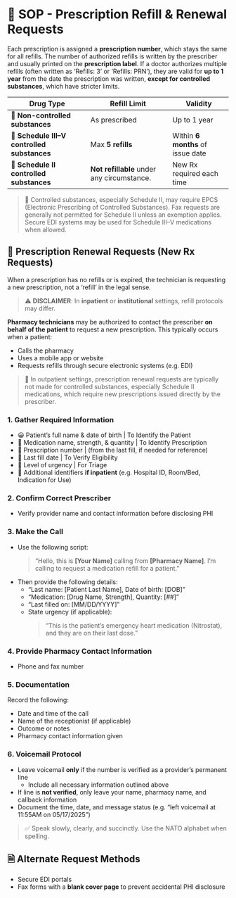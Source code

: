 # 🔁 SOP - Prescription Refill & Renewal Requests

Each prescription is assigned a **prescription number**, which stays the same for all refills. The number of authorized refills is written by the prescriber and usually printed on the **prescription label**. If a doctor authorizes multiple refills (often written as ‘Refills: 3’ or ‘Refills: PRN’), they are valid for **up to 1 year** from the date the prescription was written, **except for controlled substances**, which have stricter limits.

| Drug Type | Refill Limit | Validity |
|-----------|---------------|----------|
| 🧪 **Non-controlled substances** | As prescribed | Up to 1 year |
| 💊 **Schedule III–V controlled substances** | Max **5 refills** | Within **6 months** of issue date |
| 🚫 **Schedule II controlled substances** | **Not refillable** under any circumstance. | New Rx required each time |

> 🔐 Controlled substances, especially Schedule II, may require EPCS (Electronic Prescribing of Controlled Substances). Fax requests are generally not permitted for Schedule II unless an exemption applies. Secure EDI systems may be used for Schedule III–V medications when allowed.

## 📝 Prescription Renewal Requests (New Rx Requests)

When a prescription has no refills or is expired, the technician is requesting a new prescription, not a ‘refill’ in the legal sense.

> ⚠️ **DISCLAIMER**: In **inpatient** or **institutional** settings, refill protocols may differ.

**Pharmacy technicians** may be authorized to contact the prescriber **on behalf of the patient** to request a new prescription. This typically occurs when a patient:

- Calls the pharmacy
- Uses a mobile app or website
- Requests refills through secure electronic systems (e.g. EDI)

> 🚨 In outpatient settings, prescription renewal requests are typically not made for controlled substances, especially Schedule II medications, which require new prescriptions issued directly by the prescriber.

### 1. Gather Required Information

- 😀 Patient’s full name & date of birth | To Identify the Patient
- 💊 Medication name, strength, & quantity | To Identify Prescription
- 🔢 Prescription number | (from the last fill, if needed for reference)
- 📅 Last fill date | To Verify Eligibility
- 🚨 Level of urgency | For Triage
- 🏥 Additional identifiers **if inpatient** (e.g. Hospital ID, Room/Bed, Indication for Use)

### 2. Confirm Correct Prescriber

- Verify provider name and contact information before disclosing PHI

### 3. Make the Call

- Use the following script:
    > “Hello, this is **[Your Name]** calling from **[Pharmacy Name]**. I’m calling to request a medication refill for a patient.”
- Then provide the following details:
  - “Last name: [Patient Last Name], Date of birth: [DOB]”
  - “Medication: [Drug Name, Strength], Quantity: [##]”
  - “Last filled on: [MM/DD/YYYY]”
  - State urgency (if applicable):  
      > “This is the patient’s emergency heart medication (Nitrostat), and they are on their last dose.”

### 4. Provide Pharmacy Contact Information

- Phone and fax number

### 5. Documentation

Record the following:

- Date and time of the call
- Name of the receptionist (if applicable)
- Outcome or notes
- Pharmacy contact information given

### 6. Voicemail Protocol

- Leave voicemail **only** if the number is verified as a provider’s permanent line
  - Include all necessary information outlined above
- If line is **not verified**, only leave your name, pharmacy name, and callback information
- Document the time, date, and message status (e.g. “left voicemail at 11:55AM on 05/17/2025”)

> ✅ Speak slowly, clearly, and succinctly. Use the NATO alphabet when spelling.

## 🗎 Alternate Request Methods

- Secure EDI portals
- Fax forms with a **blank cover page** to prevent accidental PHI disclosure
